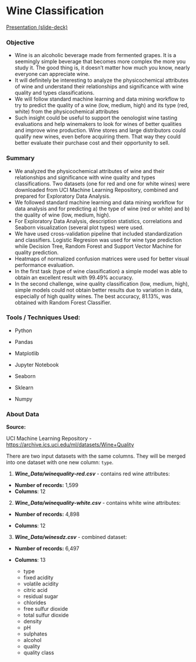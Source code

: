 # Wine Classification

[Presentation (slide-deck)](https://github.com/zunicd/Wine-Classification/blob/master/Wine_Classification.pdf)

### Objective

- Wine is an alcoholic beverage made from fermented grapes. It is a seemingly simple beverage that becomes more complex the more you study it. The good thing is, it doesn’t matter how much you know, nearly everyone can appreciate wine.
- It will definitely be interesting to analyze the physicochemical attributes of wine and understand their relationships and significance with wine quality and types classifications.
- We will follow standard machine learning and data mining workflow to try to predict the quality of a wine (low, medium, high) and its type (red, white) from the physicochemical attributes
- Such insight could be useful to support the oenologist wine tasting evaluations and help winemakers to look for wines of better qualities and improve wine production. Wine stores and large distributors could qualify new wines, even before acquiring them. That way they could better evaluate their purchase cost and their opportunity to sell.



### Summary

- We analyzed the physicochemical attributes of wine and their relationships and significance with wine quality and types classifications. Two datasets (one for red and one for white wines) were downloaded from UCI Machine Learning Repository, combined and prepared for Exploratory Data Analysis.
- We followed standard machine learning and data mining workflow for data analysis and for predicting a) the type of wine (red or white) and b) the quality of wine (low, medium, high).
- For Exploratory Data Analysis, description statistics, correlations and Seaborn visualization (several plot types) were used.
- We have used cross-validation pipeline that included standardization and classifiers. Logistic Regresion was used for wine type prediction while Decision Tree, Random Forest and Support Vector Machine for quality prediction.
- Heatmaps of normalized confusion matrices were used for better visual performance evaluation.
- In the first task (type of wine classification) a simple model was able to obtain an excellent result with 99.49% accuracy.
- In the second challenge, wine quality classification (low, medium, high), simple models could not obtain better results due to variation in data, especially of high quality wines. The best accuracy, 81.13%, was obtained with Random Forest Classifier.



### Tools / Techniques Used:

- Python

- Pandas

- Matplotlib

- Jupyter Notebook

- Seaborn

- Sklearn

- Numpy



### About Data

**Source:**

UCI Machine Learning Repository - https://archive.ics.uci.edu/ml/datasets/Wine+Quality

 There are two input datasets with the same columns. They will be merged into one dataset with one new column: `type`.

1. ***Wine_Data/winequality-red.csv*** - contains red wine attributes:

- **Number of records:**      1,599
- **Columns**: 12



2. ***Wine_Data/winequality-white.csv*** - contains white wine attributes:

- **Number of records:**    4,898

- **Columns**: 12

  

3. ***Wine_Data/winesdz.csv*** - combined dataset:

- **Number of records:**    6,497

- **Columns**: 13
  - type
  - fixed acidity
  - volatile acidity
  - citric acid
  - residual sugar
  - chlorides
  - free sulfur dioxide
  - total sulfur dioxide
  - density
  - pH
  - sulphates
  - alcohol
  - quality
  - quality class







